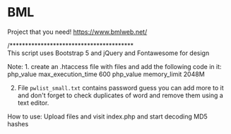 # BML
Project that you need!
https://www.bmlweb.net/

/****************************************\
This script uses Bootstrap 5 and jQuery and Fontawesome for design

Note:
1.
create an .htaccess file with files and add the following code in it:
php_value max_execution_time 600
php_value memory_limit 2048M

2. File `pwlist_small.txt` contains password guess you can add more to it and don't forget to check duplicates of word and remove them using a text editor.

How to use:
Upload files and visit index.php and start decoding MD5 hashes
